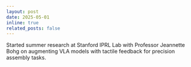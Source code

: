 ```yaml
---
layout: post
date: 2025-05-01
inline: true
related_posts: false
---
```


Started summer research at Stanford IPRL Lab with Professor Jeannette Bohg on augmenting VLA models with tactile feedback for precision assembly tasks.
